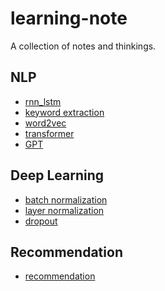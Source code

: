 # learning-note
A collection of notes and thinkings.

## NLP
* [rnn_lstm](deep_learning/rnn_lstm)
* [keyword extraction](nlp/keyword-extraction)
* [word2vec](nlp/word2vec.pdf)
* [transformer](nlp/transformer.ipynb)
* [GPT](nlp/gpt.ipynb)

## Deep Learning
* [batch normalization](deep_learning/batch_normalization.ipynb)
* [layer normalization](deep_learning/layer_normalization.ipynb)
* [dropout]()

## Recommendation
* [recommendation](recommendation)
